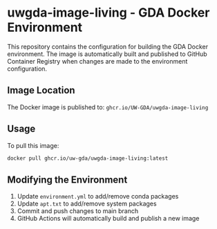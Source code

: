 # uwgda-image-living - GDA Docker Environment

This repository contains the configuration for building the GDA Docker environment. The image is automatically built and published to GitHub Container Registry when changes are made to the environment configuration.

## Image Location
The Docker image is published to: `ghcr.io/UW-GDA/uwgda-image-living`

## Usage
To pull this image:

```bash
docker pull ghcr.io/uw-gda/uwgda-image-living:latest
```

## Modifying the Environment
1. Update `environment.yml` to add/remove conda packages
2. Update `apt.txt` to add/remove system packages
3. Commit and push changes to main branch
4. GitHub Actions will automatically build and publish a new image
